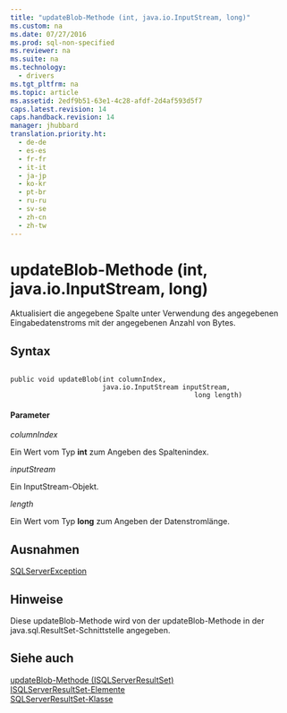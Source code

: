 ```yaml
---
title: "updateBlob-Methode (int, java.io.InputStream, long)"
ms.custom: na
ms.date: 07/27/2016
ms.prod: sql-non-specified
ms.reviewer: na
ms.suite: na
ms.technology: 
  - drivers
ms.tgt_pltfrm: na
ms.topic: article
ms.assetid: 2edf9b51-63e1-4c28-afdf-2d4af593d5f7
caps.latest.revision: 14
caps.handback.revision: 14
manager: jhubbard
translation.priority.ht: 
  - de-de
  - es-es
  - fr-fr
  - it-it
  - ja-jp
  - ko-kr
  - pt-br
  - ru-ru
  - sv-se
  - zh-cn
  - zh-tw
---
```

# updateBlob-Methode (int, java.io.InputStream, long)
  Aktualisiert die angegebene Spalte unter Verwendung des angegebenen Eingabedatenstroms mit der angegebenen Anzahl von Bytes.  
  
## Syntax  
  
```  
  
public void updateBlob(int columnIndex,  
                       java.io.InputStream inputStream,  
                                              long length)  
```  
  
#### Parameter  
 *columnIndex*  
  
 Ein Wert vom Typ **int** zum Angeben des Spaltenindex.  
  
 *inputStream*  
  
 Ein InputStream\-Objekt.  
  
 *length*  
  
 Ein Wert vom Typ **long** zum Angeben der Datenstromlänge.  
  
## Ausnahmen  
 [SQLServerException](../content/SQLServerException-Class.md)  
  
## Hinweise  
 Diese updateBlob\-Methode wird von der updateBlob\-Methode in der java.sql.ResultSet\-Schnittstelle angegeben.  
  
## Siehe auch  
 [updateBlob-Methode &#40;ISQLServerResultSet&#41;](../content/updateBlob-Method--SQLServerResultSet-.md)   
 [ISQLServerResultSet-Elemente](../content/SQLServerResultSet-Members.md)   
 [SQLServerResultSet-Klasse](../content/SQLServerResultSet-Class.md)  
  
  